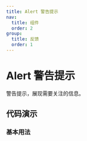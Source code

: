 ```yaml
---
title: Alert 警告提示
nav:
  title: 组件
  order: 2
group:
  title: 反馈
  order: 1
---
```


# Alert 警告提示

警告提示，展现需要关注的信息。

## 代码演示

### 基本用法

<!-- ```jsx
import React from 'react'
import { Alert } from '@lilith-plat/web-design-test';

export default () => <Alert kind="warning">这222是一条警告提示</Alert>; -->

<!-- ``` -->
<code src="./demo/basic.tsx"></code>

<!-- <API src="./index.tsx"></API> -->
